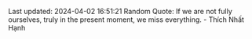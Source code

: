 Last updated: 2024-04-02 16:51:21
Random Quote: If we are not fully ourselves, truly in the present moment, we miss everything. - Thích Nhất Hạnh